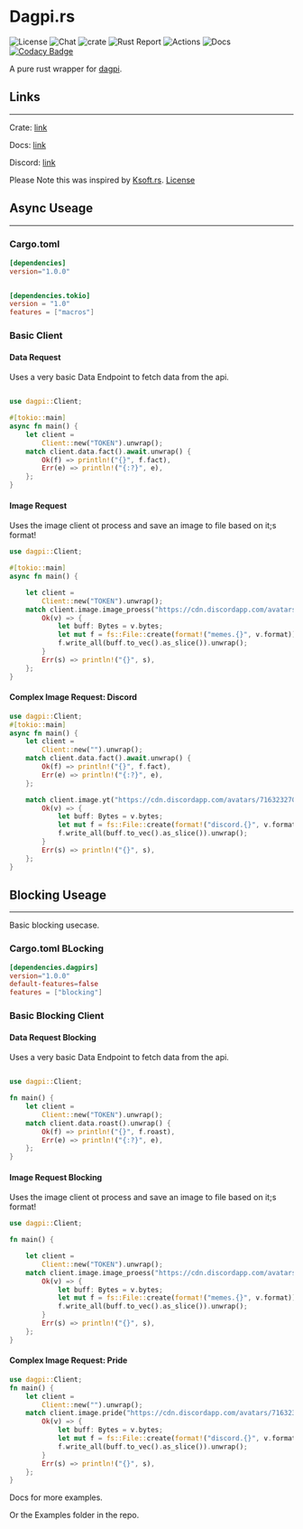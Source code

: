 # Dagpi.rs

![License](https://img.shields.io/github/license/Daggy1234/polaroid?color=red) ![Chat](https://img.shields.io/discord/491175207122370581?color=gray&logo=discord) ![crate](https://img.shields.io/crates/v/dagpirs?logo=rust) ![Rust Report](https://rust-reportcard.xuri.me/badge/github.com/daggy1234/dagpirs) ![Actions](https://img.shields.io/github/workflow/status/daggy1234/dagpirs/Continuous%20Integration?logo=github) ![Docs](https://img.shields.io/docsrs/dagpirs?logo=read-the-docs) [![Codacy Badge](https://app.codacy.com/project/badge/Grade/34c8f1ea44dd48c78c19e2937afbcd77)](https://www.codacy.com/gh/Daggy1234/dagpirs/dashboard?utm_source=github.com&amp;utm_medium=referral&amp;utm_content=Daggy1234/dagpirs&amp;utm_campaign=Badge_Grade)

A pure rust wrapper for [dagpi](https://dapgi.xyz).

## Links

---

Crate: [link](https://crates.io/crates/dagpirs)

Docs: [link](https://docs.rs/dagpirs)

Discord: [link](https://server.daggy.tech)

Please Note this was inspired by [Ksoft.rs](https://github.com/KSoft-Si/KSoft.rs). [License](https://github.com/KSoft-Si/KSoft.rs/blob/master/LICENSE)

## Async Useage

---

### Cargo.toml

```toml
[dependencies]
version="1.0.0"


[dependencies.tokio]
version = "1.0"
features = ["macros"]
```

### Basic Client

#### Data Request

Uses a very basic Data Endpoint to fetch data from the api.

```rust

use dagpi::Client;

#[tokio::main]
async fn main() {
    let client =
        Client::new("TOKEN").unwrap();
    match client.data.fact().await.unwrap() {
        Ok(f) => println!("{}", f.fact),
        Err(e) => println!("{:?}", e),
    };
}
```

#### Image Request

Uses the image client ot process and save an image to file based on it;s format!

```rust
use dagpi::Client;

#[tokio::main]
async fn main() {

    let client =
        Client::new("TOKEN").unwrap();
    match client.image.image_proess("https://cdn.discordapp.com/avatars/716323270982631476/fa9fed1ed0d51eb4a15b654f3ae08215.png".to_string(), dagpi::models::ImageManipulation::Wanted).await.unwrap() {
        Ok(v) => {
            let buff: Bytes = v.bytes;
            let mut f = fs::File::create(format!("memes.{}", v.format)).unwrap();
            f.write_all(buff.to_vec().as_slice()).unwrap();
        }
        Err(s) => println!("{}", s),
    };
}
```

#### Complex Image Request: Discord

```rust
use dagpi::Client;
#[tokio::main]
async fn main() {
    let client =
        Client::new("").unwrap();
    match client.data.fact().await.unwrap() {
        Ok(f) => println!("{}", f.fact),
        Err(e) => println!("{:?}", e),
    };

    match client.image.yt("https://cdn.discordapp.com/avatars/716323270982631476/fa9fed1ed0d51eb4a15b654f3ae08215.png".to_string(), "daggy", "Tweeting using dagpi.xyz is so much fun!. Goes great with dagpi.rs", false).await.unwrap() {
        Ok(v) => {
            let buff: Bytes = v.bytes;
            let mut f = fs::File::create(format!("discord.{}", v.format)).unwrap();
            f.write_all(buff.to_vec().as_slice()).unwrap();
        }
        Err(s) => println!("{}", s),
    };
}
```

## Blocking Useage

---

Basic blocking usecase.

### Cargo.toml BLocking

```toml
[dependencies.dagpirs]
version="1.0.0"
default-features=false
features = ["blocking"]
```

### Basic Blocking Client

#### Data Request Blocking

Uses a very basic Data Endpoint to fetch data from the api.

```rust

use dagpi::Client;

fn main() {
    let client =
        Client::new("TOKEN").unwrap();
    match client.data.roast().unwrap() {
        Ok(f) => println!("{}", f.roast),
        Err(e) => println!("{:?}", e),
    };
}
```

#### Image Request Blocking

Uses the image client ot process and save an image to file based on it;s format!

```rust
use dagpi::Client;

fn main() {

    let client =
        Client::new("TOKEN").unwrap();
    match client.image.image_proess("https://cdn.discordapp.com/avatars/716323270982631476/fa9fed1ed0d51eb4a15b654f3ae08215.png".to_string(), dagpi::models::ImageManipulation::Wasted).unwrap() {
        Ok(v) => {
            let buff: Bytes = v.bytes;
            let mut f = fs::File::create(format!("memes.{}", v.format)).unwrap();
            f.write_all(buff.to_vec().as_slice()).unwrap();
        }
        Err(s) => println!("{}", s),
    };
}
```

#### Complex Image Request: Pride

```rust
use dagpi::Client;
fn main() {
    let client =
        Client::new("").unwrap();
    match client.image.pride("https://cdn.discordapp.com/avatars/716323270982631476/fa9fed1ed0d51eb4a15b654f3ae08215.png".to_string(), dagpi::models::Pride::Bisexual).unwrap() {
        Ok(v) => {
            let buff: Bytes = v.bytes;
            let mut f = fs::File::create(format!("discord.{}", v.format)).unwrap();
            f.write_all(buff.to_vec().as_slice()).unwrap();
        }
        Err(s) => println!("{}", s),
    };
}
```

Docs for more examples.

Or the Examples folder in the repo.
